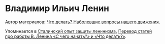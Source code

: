 # Владимир Ильич Ленин

Автор материалов: [Что делать? Наболевшие вопросы нашего движения](66f89d56-9bdd-42b5-85ca-c38ed71d0e2b.md).

Упоминается в [Сталинский опыт защиты ленинизма](57e504aa-912f-4edb-91a5-d2e4e6f79d1c.md), [Перевод статей про работы В. Ленина «С чего начать?» и «Что делать?»](43508988-6eaa-4026-8b82-de81c20b1804.md).
